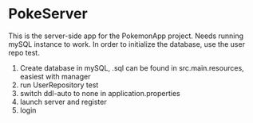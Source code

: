 # PokeServer

This is the server-side app for the PokemonApp project.
Needs running mySQL instance to work. In order to initialize the database, use the user repo test.

1. Create database in mySQL, .sql can be found in src.main.resources, easiest with manager
2. run UserRepository test
3. switch ddl-auto to none in application.properties
4. launch server and register
5. login

